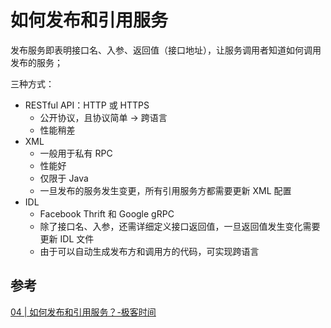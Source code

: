 # 如何发布和引用服务

发布服务即表明接口名、入参、返回值（接口地址），让服务调用者知道如何调用发布的服务；

三种方式：

- RESTful API：HTTP 或 HTTPS
    - 公开协议，且协议简单 -> 跨语言
    - 性能稍差
- XML
    - 一般用于私有 RPC
    - 性能好
    - 仅限于 Java
    - 一旦发布的服务发生变更，所有引用服务方都需要更新 XML 配置
- IDL
    - Facebook Thrift 和 Google gRPC
    - 除了接口名、入参，还需详细定义接口返回值，一旦返回值发生变化需要更新 IDL 文件
    - 由于可以自动生成发布方和调用方的代码，可实现跨语言

## 参考

[04 | 如何发布和引用服务？-极客时间](https://time.geekbang.org/column/article/14425)
